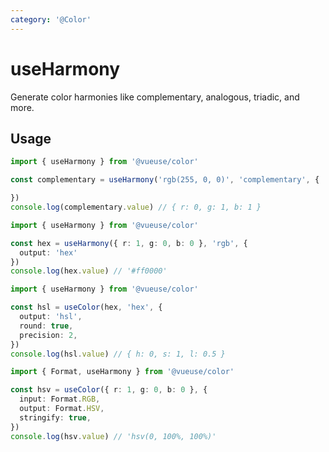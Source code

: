 ```yaml
---
category: '@Color'
---
```


# useHarmony

Generate color harmonies like complementary, analogous, triadic, and more.

## Usage

```ts
import { useHarmony } from '@vueuse/color'

const complementary = useHarmony('rgb(255, 0, 0)', 'complementary', {

})
console.log(complementary.value) // { r: 0, g: 1, b: 1 }
```

```ts
import { useHarmony } from '@vueuse/color'

const hex = useHarmony({ r: 1, g: 0, b: 0 }, 'rgb', {
  output: 'hex'
})
console.log(hex.value) // '#ff0000'
```

```ts
import { useHarmony } from '@vueuse/color'

const hsl = useColor(hex, 'hex', {
  output: 'hsl',
  round: true,
  precision: 2,
})
console.log(hsl.value) // { h: 0, s: 1, l: 0.5 }
```

```ts
import { Format, useHarmony } from '@vueuse/color'

const hsv = useColor({ r: 1, g: 0, b: 0 }, {
  input: Format.RGB,
  output: Format.HSV,
  stringify: true,
})
console.log(hsv.value) // 'hsv(0, 100%, 100%)'
```
